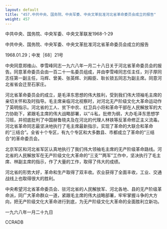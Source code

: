 ```yaml
---
layout: default
title: "457.中共中央、国务院、中央军委、中央文革批准河北省革命委员会成立的报告"
weight: 457
---
```


中共中央、国务院、中央军委、中央文革联发1968-1-29

中共中央、国务院、中央军委、中央文革批准河北省革命委员会成立的报告

1968.01.29；中发［68］21号

中央同意郑维山、李雪峰同志一九六八年一月二十八日关于河北省革命委员会的报告。同意革命委员会由一百二十一名委员组成，并由李雪峰同志任主任，刘子厚同志任第一副主任，马辉、曾美、张英辉、刘殿臣、耿长锁五同志为副主席。同意河北省省会迁至石家庄。

河北省革命委员会的成立，是毛泽东思想的伟大胜利，受到我们伟大领袖毛主席的亲切关怀和及时指导。毛主席亲临河北视察时，对河北无产阶级文化大革命运动作了英明指示。河北省的工人、贫下中农、红卫兵小将和革命干部在人民解放军的大力协助下，紧跟毛主席的伟大战略部署，以“斗私，批修为纲，大办毛泽东思想学习班，并彻底批判了中国赫鲁晓夫及在河北的代理人林铁等反革命修正主义流毒。河北省革命同志最坚决地执行了毛主席最新指示，实现了革命的大联合和革命的“三结合”。全省十个专区，有九个专区和大多数县、市都成立了革命的“三结合”的革命委员会。

北京军区和河北省军区认真地执行了我们伟大领袖毛主席的无产阶级革命路线。河北省的人民解放军在无产阶级文化大革命的“三支”“两军”工作中，坚决执行了毛主席、林副主席的指示，作了大量的工作，取得了伟大的成绩。

河北省的形势大好，革命和生产取得了双丰收。农业获得了全面丰收，工业、交通战线上也取得很大的胜利。

中央希望河北省革命委员会、驻河北省的人民解放军、河北各地、县的无产阶级革命派，同广大革命群众一道，紧跟毛主席的伟大战略部署，牢牢掌握斗争的大方向，把无产阶级文化大革命进行到底，为无产阶级文化大革命的全面胜利立新功。

一九六八年一月二十九日

CCRADB

